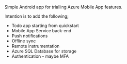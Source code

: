 Simple Android app for trialling Azure Mobile App features.

Intention is to add the following;

- Todo app starting from quickstart
- Mobile App Service back-end
- Push notifications
- Offline sync
- Remote instrumentation
- Azure SQL Database for storage
- Authentication - maybe MFA